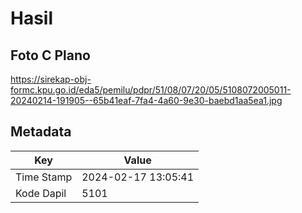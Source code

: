 # Hasil

## Foto C Plano

https://sirekap-obj-formc.kpu.go.id/eda5/pemilu/pdpr/51/08/07/20/05/5108072005011-20240214-191905--65b41eaf-7fa4-4a60-9e30-baebd1aa5ea1.jpg


## Metadata

| Key        | Value               |
| ---------- | ------------------- |
| Time Stamp | 2024-02-17 13:05:41 |
| Kode Dapil | 5101                |



